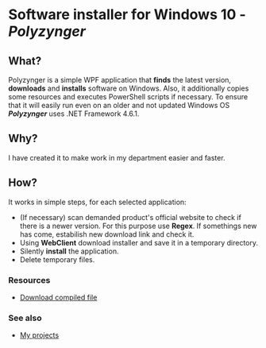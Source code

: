 # Software installer for Windows 10 - ***Polyzynger***

## What?
Polyzynger is a simple WPF application that **finds** the latest version, **downloads** and **installs** software on Windows.
Also, it additionally copies some resources and executes PowerShell scripts if necessary.
To ensure that it will easily run even on an older and not updated Windows OS ***Polyzynger*** uses .NET Framework 4.6.1.

## Why?
I have created it to make work in my department easier and faster.

## How?
It works in simple steps, for each selected application:
- (If necessary) scan demanded product's official website to check if there is a newer version. For this purpose use **Regex**.
If somethings new has come, estabilish new download link and check it.
- Using **WebClient** download installer and save it in a temporary directory.
- Silently **install** the application.
- Delete temporary files.

### Resources
- [Download compiled file](https://download.hubertgad.net/Polyzynger/Polyzynger.exe)

### See also
- [My projects](https://hubertgad.net/projects)
